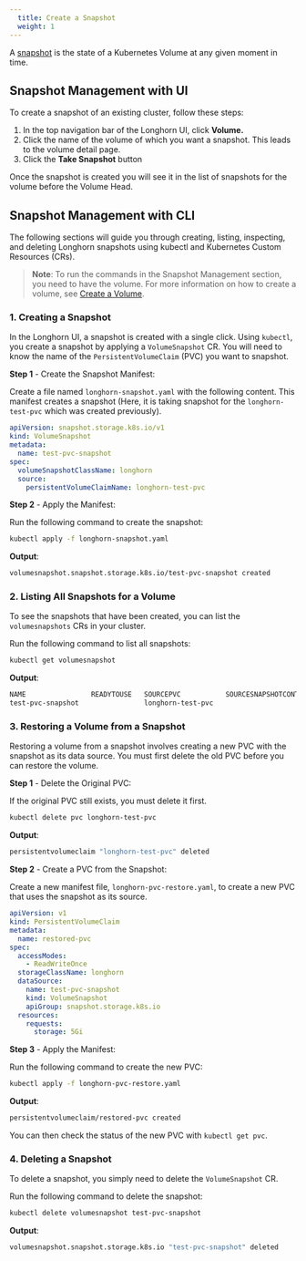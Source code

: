 ```yaml
---
  title: Create a Snapshot
  weight: 1
---
```


A [snapshot](../../concepts/#24-snapshots) is the state of a Kubernetes Volume at any given moment in time.

## Snapshot Management with UI

To create a snapshot of an existing cluster, follow these steps:

1. In the top navigation bar of the Longhorn UI, click **Volume.**
2. Click the name of the volume of which you want a snapshot. This leads to the volume detail page.
3. Click the **Take Snapshot** button

Once the snapshot is created you will see it in the list of snapshots for the volume before the Volume Head.

## Snapshot Management with CLI

The following sections will guide you through creating, listing, inspecting, and deleting Longhorn snapshots using kubectl and Kubernetes Custom Resources (CRs). 

> **Note**: To run the commands in the Snapshot Management section, you need to have the volume. For more information on how to create a volume, see [Create a Volume](../nodes-and-volumes/volumes/create-volumes.md).

### 1. Creating a Snapshot

In the Longhorn UI, a snapshot is created with a single click. Using `kubectl`, you create a snapshot by applying a `VolumeSnapshot` CR. You will need to know the name of the `PersistentVolumeClaim` (PVC) you want to snapshot.

**Step 1** - Create the Snapshot Manifest:

Create a file named `longhorn-snapshot.yaml` with the following content. This manifest creates a snapshot (Here, it is taking snapshot for the `longhorn-test-pvc` which was created previously).

```yaml
apiVersion: snapshot.storage.k8s.io/v1
kind: VolumeSnapshot
metadata:
  name: test-pvc-snapshot
spec:
  volumeSnapshotClassName: longhorn
  source:
    persistentVolumeClaimName: longhorn-test-pvc
```

**Step 2** - Apply the Manifest:

Run the following command to create the snapshot:

```bash
kubectl apply -f longhorn-snapshot.yaml
```

**Output**:

```bash
volumesnapshot.snapshot.storage.k8s.io/test-pvc-snapshot created
```

### 2. Listing All Snapshots for a Volume

To see the snapshots that have been created, you can list the `volumesnapshots` CRs in your cluster.

Run the following command to list all snapshots:

```bash
kubectl get volumesnapshot
```

**Output**:

```bash
NAME                READYTOUSE   SOURCEPVC           SOURCESNAPSHOTCONTENT   RESTORESIZE   SNAPSHOTCLASS   SNAPSHOTCONTENT   CREATIONTIME   AGE
test-pvc-snapshot                longhorn-test-pvc                                         longhorn                                         31s
```

### 3. Restoring a Volume from a Snapshot

Restoring a volume from a snapshot involves creating a new PVC with the snapshot as its data source. You must first delete the old PVC before you can restore the volume.

**Step 1** - Delete the Original PVC:

If the original PVC still exists, you must delete it first.

```bash
kubectl delete pvc longhorn-test-pvc
```

**Output**:

```bash
persistentvolumeclaim "longhorn-test-pvc" deleted
```

**Step 2** - Create a PVC from the Snapshot:

Create a new manifest file, `longhorn-pvc-restore.yaml`, to create a new PVC that uses the snapshot as its source.

```yaml
apiVersion: v1
kind: PersistentVolumeClaim
metadata:
  name: restored-pvc
spec:
  accessModes:
    - ReadWriteOnce
  storageClassName: longhorn
  dataSource:
    name: test-pvc-snapshot
    kind: VolumeSnapshot
    apiGroup: snapshot.storage.k8s.io
  resources:
    requests:
      storage: 5Gi
```

**Step 3** - Apply the Manifest:

Run the following command to create the new PVC:

```bash
kubectl apply -f longhorn-pvc-restore.yaml
```

**Output**:

```bash
persistentvolumeclaim/restored-pvc created
```

You can then check the status of the new PVC with `kubectl get pvc`.

### 4. Deleting a Snapshot

To delete a snapshot, you simply need to delete the `VolumeSnapshot` CR.

Run the following command to delete the snapshot:

```bash
kubectl delete volumesnapshot test-pvc-snapshot
```

**Output**:

```bash
volumesnapshot.snapshot.storage.k8s.io "test-pvc-snapshot" deleted
```
